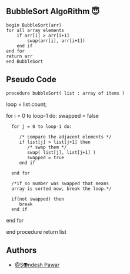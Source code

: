
## BubbleSort AlgoRithm 😇

    begin BubbleSort(arr)  
    for all array elements  
        if arr[i] > arr[i+1]  
            swap(arr[i], arr[i+1])  
        end if  
    end for     
    return arr     
    end BubbleSort  

## Pseudo Code
    procedure bubbleSort( list : array of items )

   loop = list.count;
   
   for i = 0 to loop-1 do:
      swapped = false
		
      for j = 0 to loop-1 do:
      
         /* compare the adjacent elements */   
         if list[j] > list[j+1] then
            /* swap them */
            swap( list[j], list[j+1] )		 
            swapped = true
         end if
         
      end for
      
      /*if no number was swapped that means 
      array is sorted now, break the loop.*/
      
      if(not swapped) then
         break
      end if
      
   end for
   
end procedure return list

## Authors

- [@S👽ndesh Pawar](https://github.com/sandesh-at-git)
